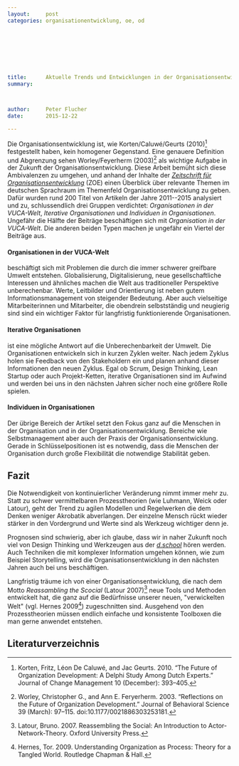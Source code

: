 ```yaml
---
layout:     post
categories: organisationentwicklung, oe, od








title:      Aktuelle Trends und Entwicklungen in der Organisationsentwicklung
summary:
            


author:     Peter Flucher
date:       2015-12-22

---
```




  Die Organisationsentwicklung ist, wie Korten/Caluwé/Geurts (2010)[^Korten] festgestellt haben, kein homogener Gegenstand. Eine genauere Definition und Abgrenzung sehen Worley/Feyerherm (2003)[^Worley] als wichtige Aufgabe in der Zukunft der Organisationsentwicklung. Diese Arbeit bemüht sich diese Ambivalenzen zu umgehen, und anhand der Inhalte der [*Zeitschrift für Organisationsentwicklung*](https://www.zoe-online.org/) (ZOE) einen Überblick über relevante Themen im deutschen Sprachraum im Themenfeld Organisationsentwicklung zu geben. Dafür wurden rund 200 Titel von Artikeln der Jahre 2011--2015 analysiert und zu, schlussendlich drei Gruppen verdichtet: *Organisationen in der VUCA-Welt*, *Iterative Organisationen* und *Individuen in Organisationen*. Ungefähr die Hälfte der Beiträge beschäftigen sich mit *Organisation in der VUCA-Welt*. Die anderen beiden Typen machen je ungefähr ein Viertel der Beiträge aus.


#### Organisationen in der VUCA-Welt
  beschäftigt sich mit Problemen die durch die immer schwerer greifbare Umwelt entstehen. Globalisierung, Digitalisierung, neue gesellschaftliche Interessen und ähnliches machen die Welt aus traditioneller Perspektive unberechenbar. Werte, Leitbilder und Orientierung ist neben gutem Informationsmanagement von steigender Bedeutung. Aber auch vielseitige Mitarbeiterinnen und Mitarbeiter, die obendrein selbstständig und neugierig sind sind ein wichtiger Faktor für langfristig funktionierende Organisationen.
  
#### Iterative Organisationen
  ist eine mögliche Antwort auf die Unberechenbarkeit der Umwelt. Die Organisationen entwickeln sich in kurzen Zyklen weiter. Nach jedem Zyklus holen sie Feedback von den Stakeholdern ein und planen anhand dieser Informationen den neuen Zyklus. Egal ob Scrum, Design Thinking, Lean Startup oder auch Projekt-Ketten, iterative Organisationen sind im Aufwind und werden bei uns in den nächsten Jahren sicher noch eine größere Rolle spielen. 

#### Individuen in Organisationen
  Der übrige Bereich der Artikel setzt den Fokus ganz auf die Menschen in der Organisation und in der Organisationsentwicklung. Bereiche wie Selbstmanagement aber auch der Praxis der Organisationsentwicklung. Gerade in Schlüsselpositionen ist es notwendig, dass die Menschen der Organisation durch große Flexibilität die notwendige Stabilität geben.

## Fazit

  Die Notwendigkeit von kontinuierlicher Veränderung nimmt immer mehr zu. Statt zu schwer vermittelbaren Prozesstheorien (wie Luhmann, Weick oder Latour), geht der Trend zu agilen Modellen und Regelwerken die dem Denken weniger Akrobatik abverlangen. Der einzelne Mensch rückt wieder stärker in den Vordergrund und Werte sind als Werkzeug wichtiger denn je.

  Prognosen sind schwierig, aber ich glaube, dass wir in naher Zukunft noch viel von Design Thinking und Werkzeugen aus der [*d.school*](http://dschool.stanford.edu/) hören werden. Auch Techniken die mit komplexer Information umgehen können, wie zum Beispiel Storytelling, wird die Organisationsentwicklung in den nächsten Jahren auch bei uns beschäftigen.

  Langfristig träume ich von einer Organisationsentwicklung, die nach dem Motto *Reassambling the Scocial* (Latour 2007)[^Latour] neue Tools und Methoden entwickelt hat, die ganz auf die Bedürfnisse  unserer neuen, "verwickelten Welt" (vgl. Hernes 2009[^Hernes]) zugeschnitten sind. Ausgehend von den Prozesstheorien müssen endlich einfache und konsistente Toolboxen die man gerne anwendet entstehen.



  


## Literaturverzeichnis


[^Hernes]: Hernes, Tor. 2009. Understanding Organization as Process: Theory for a Tangled World. Routledge Chapman & Hall.

[^Korten]: Korten, Fritz, Léon De Caluwé, and Jac Geurts. 2010. “The Future of Organization Development: A Delphi Study Among Dutch Experts.” Journal of Change Management 10 (December): 393–405.

[^Latour]: Latour, Bruno. 2007. Reassembling the Social: An Introduction to Actor-Network-Theory. Oxford University Press.

[^Worley]: Worley, Christopher G., and Ann E. Feryerherm. 2003. “Reflections on the Future of Organization Development.” Journal of Behavioral Science 39 (March): 97–115. doi:10.1177/0021886303253181.